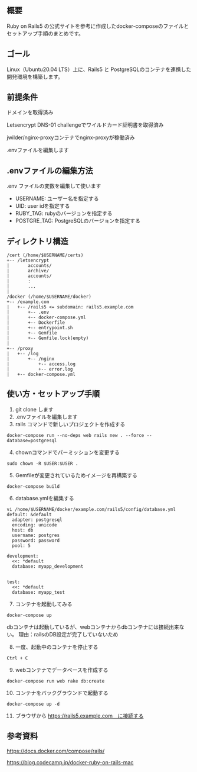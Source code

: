 ## 概要
Ruby on Rails5 の公式サイトを参考に作成したdocker-composeのファイルとセットアップ手順のまとめです。

## ゴール
Linux（Ubuntu20.04 LTS）上に、Rails5 と PostgreSQLのコンテナを連携した開発環境を構築します。

## 前提条件
ドメインを取得済み

Letsencrypt DNS-01 challengeでワイルドカード証明書を取得済み

jwilder/nginx-proxyコンテナでnginx-proxyが稼働済み

.envファイルを編集します


## .envファイルの編集方法
.env ファイルの変数を編集して使います

- USERNAME: ユーザー名を指定する
- UID: user idを指定する
- RUBY_TAG: rubyのバージョンを指定する
- POSTGRE_TAG:  PostgreSQLのバージョンを指定する


## ディレクトリ構造
```
/cert (/home/$USERNAME/certs)
+-- /letsencrypt
|       accounts/
|       archive/
|       accounts/
|       :
|       ...
|       
/docker (/home/$USERNAME/docker)
+-- /example.com
|   +-- /rails5 <= subdomain: rails5.example.com
|       +-- .env
|       +-- docker-compose.yml
|       +-- Dockerfile
|       +-- entrypoint.sh
|       +-- Gemfile
|       +-- Gemfile.lock(empty)
|
+-- /proxy  
|   +-- /log
|       +-- /nginx
|           +-- access.log
|           +-- error.log
|   +-- docker-compose.yml
```

## 使い方・セットアップ手順

1. git clone します
2. .envファイルを編集します
3. rails コマンドで新しいプロジェクトを作成する
```
docker-compose run --no-deps web rails new . --force --database=postgresql
```

4. chownコマンドでパーミッションを変更する
```
sudo chown -R $USER:$USER .
```

5. Gemfileが変更されているためイメージを再構築する
```
docker-compose build
```

6. database.ymlを編集する
```
vi /home/$USERNAME/docker/example.com/rails5/config/database.yml
default: &default
  adapter: postgresql
  encoding: unicode
  host: db
  username: postgres
  password: password
  pool: 5

development:
  <<: *default
  database: myapp_development


test:
  <<: *default
  database: myapp_test
```

7. コンテナを起動してみる
```
docker-compose up
```
dbコンテナは起動しているが、webコンテナからdbコンテナには接続出来ない。
理由：railsのDB設定が完了していないため

8. 一度、起動中のコンテナを停止する
```
Ctrl + C
```

9. webコンテナでデータベースを作成する
```
docker-compose run web rake db:create
```

10. コンテナをバックグラウンドで起動する
```
docker-compose up -d
```

11. ブラウザから https://rails5.example.com　に接続する

## 参考資料
https://docs.docker.com/compose/rails/

https://blog.codecamp.jp/docker-ruby-on-rails-mac

